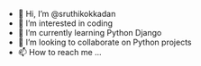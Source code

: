 - 👋 Hi, I’m @sruthikokkadan
- 👀 I’m interested in coding
- 🌱 I’m currently learning Python Django
- 💞️ I’m looking to collaborate on Python projects
- 📫 How to reach me ...

<!---
sruthikokkadan/sruthikokkadan is a ✨ special ✨ repository because its `README.md` (this file) appears on your GitHub profile.
You can click the Preview link to take a look at your changes.
--->
